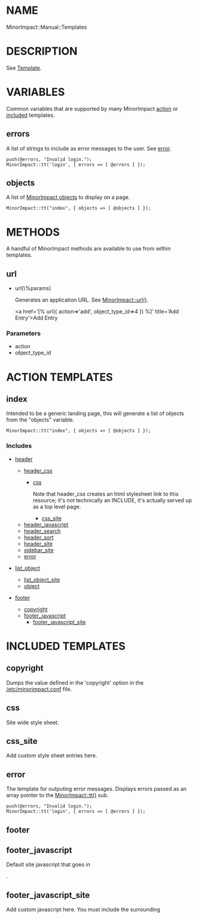 # NAME

MinorImpact::Manual::Templates

# DESCRIPTION

See [Template](https://metacpan.org/pod/Template.md).

# VARIABLES

Common variables that are supported by many MinorImpact [action](#action-templates) or [included](#included-templates) templates.

## errors

A list of strings to include as error messages to the user.
See [error](#error).

    push(@errors, "Invalid login.");
    MinorImpact::tt('login', { errors => [ @errors ] });

## objects

A list of [MinorImpact objects](./MinorImpact_Object.md) to display on a page.

    MinorImpact::tt("index", { objects => [ @objects ] });

# METHODS

A handful of MinorImpact methods are available to use from within templates.

## url

- url(\\%params)

    Generates an application URL. See [MinorImpact::url()](./MinorImpact.md#url).

    <a href='[% url({ action=>'add', object_type_id=>4 }) %]' title='Add Entry'>Add Entry</a>

### Parameters

- action
- object\_type\_id

# ACTION TEMPLATES

## index

Intended to be a generic landing page, this will generate a list of objects from the "objects"
variable.

    MinorImpact::tt("index", { objects => [ @objects ] });

### Includes

- [header](#header)
    - [header\_css](#header_css)
        - [css](#css)

            Note that header\_css creates an html stylesheet link to this resource; it's not technically an INCLUDE, it's actually
            served up as a top level page.

            - [css\_site](#css_site)
    - [header\_javascript](#header_javascript)
    - [header\_search](#header_search)
    - [header\_sort](#header_sort)
    - [header\_site](#header_site)
    - [sidebar\_site](#sidebar_site)
    - [error](#error)

- [list\_object](#list_object)
    - [list\_object\_site](#list_object_site)
    - [object](#object)

- [footer](#footer)
    - [copyright](#copyright)
    - [footer\_javascript](#footer_javascript)
        - [footer\_javascript\_site](#footer_javascript_site)

# INCLUDED TEMPLATES

## copyright
Dumps the value defined in the 'copyright' option in the 
[/etc/minorimpact.conf](./MinorImpact.md#configuration) file.

## css

Site wide style sheet.

## css\_site

Add custom style sheet entries here.

## error

The template for outputing error messages.  Displays errors passed as an array pointer to the 
[MinorImpact::tt()](./MinorImpact.md#tt) sub.

    push(@errors, "Invalid login.");
    MinorImpact::tt('login', { errors => [ @errors ] });

## footer

## footer\_javascript

Default site javascript that goes in <footer>.

## footer\_javascript\_site

Add custom javascript here.  You must include the surrounding <script> tags.

## header

## header\_css

Includes external libraries and creates a html "stylesheet" link to [css](#css).

## header\_javascript

## header\_script

Default site javascript that goes in <head>.

## header\_site

Add custom html to the header here.

## header\_sort

## list\_object

Generates a list of [object](#object) templates from the "objects" array passed to 
[MinorImpact::tt()](./MinorImpact.md#tt).

    MinorImpact::tt($template_name, { objects => [ @objects ] });

## list\_object\_site

Insert custom template output here.

## object

Called for each object in the "objects" array, this is a fairly complicated template designed to output
a [MinorImpact object](./MinorImpact_Object.md)'s [toString() method](./MinorImpact_Object.md#tostring), with the
"column" format.

## sidebar\_site

Add custom sidebare entries here.  Items should follow the format:

            <div class="w3-row">
                <div class="w3-col s3">
                    &nbsp;
                </div>
                <div class="w3-col s9">
                    <a class="w3-bar-item w3-button" href='[% url({ action=>'ACTION' }) %]'>TEXT</a>
                </div>
            </div>

# AUTHOR

Patrick Gillan <pgillan@minorimpact.com>
